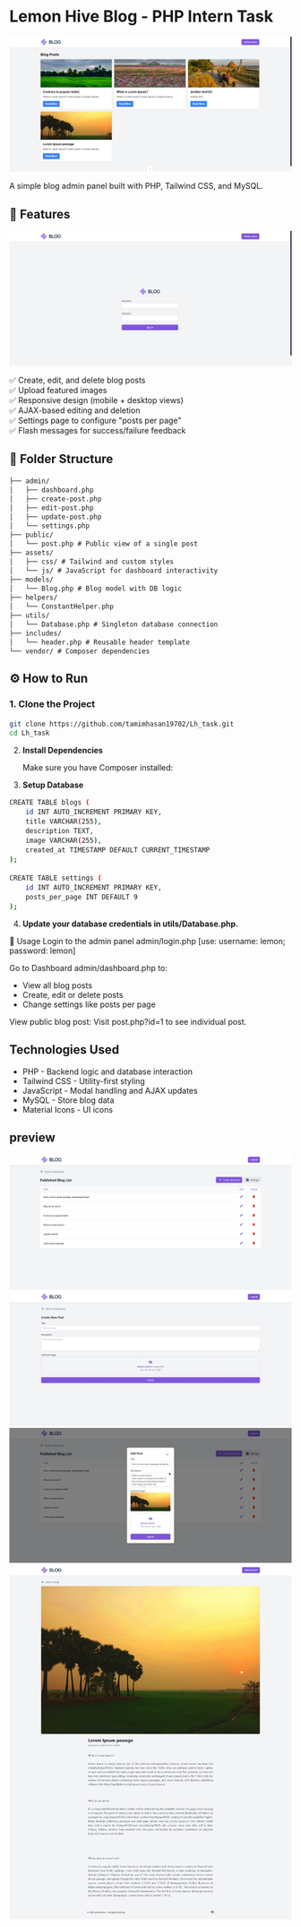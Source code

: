 <!-- @format -->

# Lemon Hive Blog - PHP Intern Task

![Home Page](https://github.com/tamimhasan19702/Lh_task/blob/main/public/assets/images/preview_1.png)

A simple blog admin panel built with PHP, Tailwind CSS, and MySQL.

## 📌 Features

![Login Page](https://github.com/tamimhasan19702/Lh_task/blob/main/public/assets/images/preview_2.png)

✅ Create, edit, and delete blog posts  
✅ Upload featured images  
✅ Responsive design (mobile + desktop views)  
✅ AJAX-based editing and deletion  
✅ Settings page to configure "posts per page"  
✅ Flash messages for success/failure feedback

## 📁 Folder Structure

```
├── admin/
│   ├── dashboard.php
│   ├── create-post.php
│   ├── edit-post.php
│   ├── update-post.php
│   └── settings.php
├── public/
│   └── post.php # Public view of a single post
├── assets/
│   ├── css/ # Tailwind and custom styles
│   └── js/ # JavaScript for dashboard interactivity
├── models/
│   └── Blog.php # Blog model with DB logic
├── helpers/
│   └── ConstantHelper.php
├── utils/
│   └── Database.php # Singleton database connection
├── includes/
│   └── header.php # Reusable header template
└── vendor/ # Composer dependencies
```

## ⚙️ How to Run

### 1. Clone the Project

```bash
git clone https://github.com/tamimhasan19702/Lh_task.git
cd Lh_task
```

2. **Install Dependencies**

   Make sure you have Composer installed:

3. **Setup Database**

```bash
CREATE TABLE blogs (
    id INT AUTO_INCREMENT PRIMARY KEY,
    title VARCHAR(255),
    description TEXT,
    image VARCHAR(255),
    created_at TIMESTAMP DEFAULT CURRENT_TIMESTAMP
);

CREATE TABLE settings (
    id INT AUTO_INCREMENT PRIMARY KEY,
    posts_per_page INT DEFAULT 9
);

```

4. **Update your database credentials in utils/Database.php.**

🚀 Usage
Login to the admin panel admin/login.php [use: username: lemon; password: lemon]

Go to Dashboard admin/dashboard.php to:

- View all blog posts
- Create, edit or delete posts
- Change settings like posts per page

View public blog post:
Visit post.php?id=1 to see individual post.

## Technologies Used

- PHP - Backend logic and database interaction
- Tailwind CSS - Utility-first styling
- JavaScript - Modal handling and AJAX updates
- MySQL - Store blog data
- Material Icons - UI icons

## preview

![Admin Panel](https://github.com/tamimhasan19702/Lh_task/blob/main/public/assets/images/preview_3.png)
![create post](https://github.com/tamimhasan19702/Lh_task/blob/main/public/assets/images/preview_4.png)
![edit post](https://github.com/tamimhasan19702/Lh_task/blob/main/public/assets/images/preview_5.png)
![single post](https://github.com/tamimhasan19702/Lh_task/blob/main/public/assets/images/preview_6.png)
